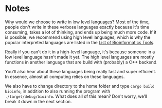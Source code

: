 # Notes
Why would we choose to write in low level languages? Most of the time, people don't write in these verbose languages exactly because it's time consuming, takes a lot of thinking, and ends up being much more code. If it is possible, we recommend using high level languages, which is why the popular interpreted languages are listed in the [List of Bioinformatics Tools](./7_List_Of_Bioinformatics_Tools.md).

Really if you can't do it in a high-level language, it's because someone in a low level language hasn't made it yet. The high level languages are mostly functions in another language that are build with (probably) a C++ backend.

You'll also hear about these languages being really fast and super efficient. In essence, almost all computing relies on these languages.

We also have to change directory to the home folder and type `cargo build bioinfo`, in addition to also running the program with `./target/debug/bioinfo`. What does all of this mean? Don't worry, we'll break it down in the next section.

